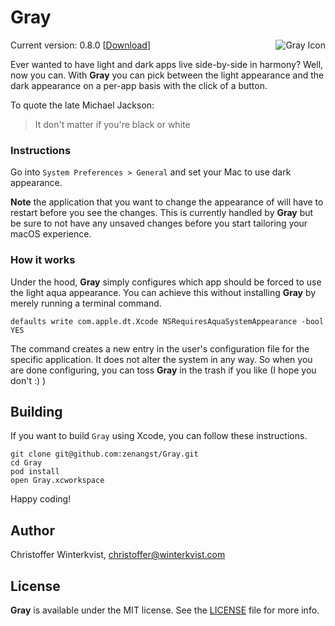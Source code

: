 # Gray

<img src="https://github.com/zenangst/Gray/blob/master/Resources/Assets.xcassets/AppIcon.appiconset/icon_256x256.png?raw=true" alt="Gray Icon" align="right" />

Current version: 0.8.0 [[Download](https://github.com/zenangst/Gray/releases/download/0.8.0/Gray.zip)]

Ever wanted to have light and dark apps live side-by-side in harmony? Well, now you can. With **Gray** you can pick between the light appearance and the dark appearance on a per-app basis with the click of a button.

To quote the late Michael Jackson:
> It don't matter if you're black or white

### Instructions

Go into `System Preferences > General` and set your Mac to use dark appearance.

**Note** the application that you want to change the appearance of will have to restart before you see the changes. This is currently handled by **Gray** but be sure to not have any unsaved changes before you start tailoring your macOS experience.

### How it works

Under the hood, **Gray** simply configures which app should be forced to use the light aqua appearance. You can achieve this without installing **Gray** by merely running a terminal command.

```fish
defaults write com.apple.dt.Xcode NSRequiresAquaSystemAppearance -bool YES
```

The command creates a new entry in the user's configuration file for the specific application. It does not alter the system in any way. So when you are done configuring, you can toss **Gray** in the trash if you like (I hope you don't :) )

## Building

If you want to build `Gray` using Xcode, you can follow these instructions.

```fish
git clone git@github.com:zenangst/Gray.git
cd Gray
pod install
open Gray.xcworkspace
```

Happy coding!

## Author

Christoffer Winterkvist, christoffer@winterkvist.com

## License

**Gray** is available under the MIT license. See the [LICENSE](https://github.com/zenangst/Gray/blob/master/LICENSE.md) file for more info.
